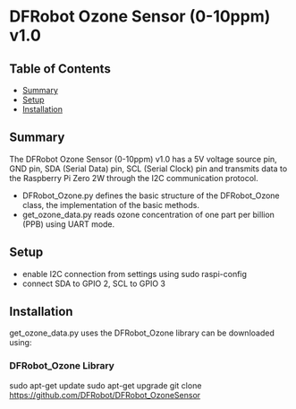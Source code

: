 # DFRobot Ozone Sensor (0-10ppm) v1.0
## Table of Contents

* [Summary](#Summary)
* [Setup](#Setup)
* [Installation](#Installation)


## Summary

The DFRobot Ozone Sensor (0-10ppm) v1.0 has a 5V voltage source pin, GND pin, SDA (Serial Data) pin, SCL (Serial Clock) pin and transmits data to the Raspberry Pi Zero 2W through the I2C communication protocol.

* DFRobot_Ozone.py defines the basic structure of the DFRobot_Ozone class, the implementation of the basic methods.
* get_ozone_data.py reads ozone concentration of one part per billion (PPB) using UART mode.

## Setup
* enable I2C connection from settings using sudo raspi-config
* connect SDA to GPIO 2, SCL to GPIO 3

## Installation

get_ozone_data.py uses the DFRobot_Ozone library can be downloaded using:

### DFRobot_Ozone Library

sudo apt-get update
sudo apt-get upgrade
git clone https://github.com/DFRobot/DFRobot_OzoneSensor
